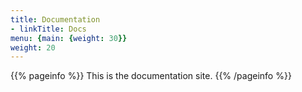 ```yaml
---
title: Documentation
- linkTitle: Docs
menu: {main: {weight: 30}}
weight: 20
---
```


{{% pageinfo %}}
This is the documentation site.
{{% /pageinfo %}}

